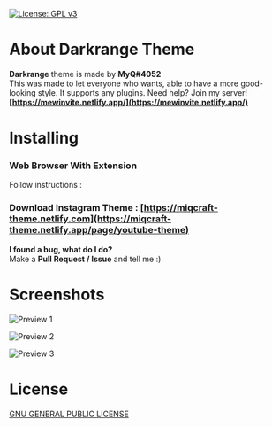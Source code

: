 [![License: GPL v3](https://img.shields.io/badge/License-GPLv3-blue.svg)](https://www.gnu.org/licenses/gpl-3.0)

# About Darkrange Theme
**Darkrange** theme is made by **MyQ#4052**<br>
This was made to let everyone who wants, able to have a more good-looking style. It supports any plugins.
Need help? Join my server! **[https://mewinvite.netlify.app/](https://mewinvite.netlify.app/)**

# Installing
### Web Browser With Extension
Follow instructions :
### Download Instagram Theme : [https://miqcraft-theme.netlify.com](https://miqcraft-theme.netlify.app/page/youtube-theme)

**I found a bug, what do I do?**<br>Make a **Pull Request / Issue** and tell me :)

# Screenshots
![Preview 1](https://miqcraft-theme.netlify.app/assets/img/yt1.png)

![Preview 2](https://miqcraft-theme.netlify.app/assets/img/yt2.png)

![Preview 3](https://miqcraft-theme.netlify.app/assets/img/yt3.png)


# License
[ GNU GENERAL PUBLIC LICENSE ](https://github.com/MIQCRAFT/Darkrange-BetterDiscord-Theme/blob/main/LICENSE)
